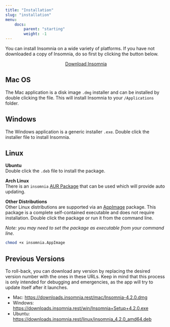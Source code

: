 ```yaml
---
title: "Installation"
slug: "installation"
menu:
    docs:
        parent: "starting"
        weight: -1
---
```


You can install Insomnia on a wide variety of platforms. If you have not downloaded a copy of
Insomnia, do so first by clicking the button below.

<p style="text-align:center">
<a class="button __download-link" href="/download">Download Insomnia</a>
</p>


## Mac OS

The Mac application is a disk image `.dmg` installer and can be installed by
double clicking the file. This will install Insomnia to your `/Applications` folder.


## Windows

The Windows application is a generic installer `.exe`. Double click the installer file to install
Insomnia.


## Linux

**Ubuntu**<br>
Double click the `.deb` file to install the package.


**Arch Linux**<br>
There is an `insomnia` [AUR Package](https://aur.archlinux.org/packages/insomnia) that can be
used which will provide auto updating.


**Other Distributions**<br>
Other Linux distributions are supported via an [AppImage](http://appimage.org/) package. This 
package is a complete self-contained executable and does not require installation. Double click
the package or run it from the command line.

_Note: you may need to set the package as executable from your command line._

```bash
chmod +x insomnia.AppImage
```

## Previous Versions

To roll-back, you can download any version by replacing the desired version number 
with the ones in these URLs. Keep in mind that this process is only intended for debugging
and emergencies, as the app will try to update itself after it launches. 

- Mac: https://downloads.insomnia.rest/mac/Insomnia-4.2.0.dmg
- Windows: https://downloads.insomnia.rest/win/Insomnia+Setup+4.2.0.exe
- Ubuntu: https://downloads.insomnia.rest/linux/insomnia_4.2.0_amd64.deb

